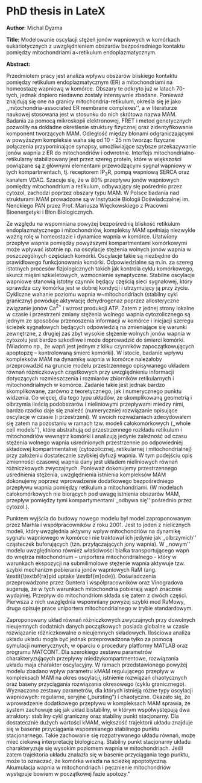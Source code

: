 # PhD thesis in LateX

__Author__: Michal Dyzma

__Title:__ Modelowanie oscylacji stężeń jonów wapniowych w komórkach eukariotycznych z uwzględnieniem obszarów bezpośredniego kontaktu pomiędzy mitochondriami a~retikulum endoplazmatycznym.

__Abstract:__

Przedmiotem pracy jest analiza wpływu obszarów bliskiego kontaktu pomiędzy retikulum endoplazmatycznym (ER) a mitochondriami na homeostazę wapniową w komórce. Obszary te odkryto już w latach 70-tych, jednak dopiero niedawno zostały intensywnie zbadane. Ponieważ znajdują się one na granicy mitochondria-retikulum, określa się je jako ,,mitochondria-associated ER membrane complexes'', a w literaturze naukowej stosowana jest w stosunku do nich skrótowa nazwa MAM. Badania za pomocą mikroskopii elektronowej, FRET i metod genetycznych pozwoliły na dokładne określenie struktury fizycznej oraz zidentyfikowanie komponent tworzących MAM. Odległość między błonami odgraniczającymi w powyższym kompleksie waha się od 10 - 25 nm tworząc fizyczne połączenia przypominające synapsy, umożliwiające szybsze przekazywanie jonów wapnia z ER do mitochondriów i odwrotnie. Interfejs mitochondrialno-retikularny stabilizowany jest przez szereg protein, które w większości powiązane są z głównymi elementami przewodzącymi sygnał wapniowy w tych kompartmentach, tj. receptorem IP$_3$R, pompą wapniową SERCA oraz kanałem VDAC. Szacuje się, że w 80\% przepływu jonów wapniowych pomiędzy mitochondrium a retikulum, odbywający się pośrednio przez cytozol, zachodzi poprzez obszary typu MAM. W Polsce badania nad strukturami MAM prowadzone są w Instytucie Biologii Doświadczalnej im. Nenckiego PAN przez Prof. Mariusza Więckowskiego z Pracowni Bioenergetyki i Błon Biologicznych.


Ze względu na wspomniana powyżej bezpośrednią bliskość retikulum endoplazmatycznego i mitochondriów, kompleksy MAM spełniają niezwykle ważną rolę w homeostazie i dynamice wapnia w komórce. Ułatwiony przepływ wapnia pomiędzy powyższymi kompartmentami komórkowymi może wpływać istotnie np. na oscylacje stężenia wolnych jonów wapnia w poszczególnych częściach komórki. Oscylacje takie są niezbędne do prawidłowego funkcjonowania komórki. Odpowiedzialne są m.in. za szereg istotnych procesów fizjologicznych takich jak kontrola cyklu komórkowego, skurcz mięśni szkieletowych, wzmocnienie synaptyczne. Stabilne oscylacje wapniowe stanowią istotny czynnik będący częścią sieci sygnałowej, który sprawdza czy komórka jest w dobrej kondycji i utrzymujący ją przy życiu. Cykliczne wahanie poziomu wapnia w~mitochondriach (stabilny cykl graniczny) powoduje aktywację dehydrogenaz poprzez allosteryczne związanie jonów Ca$^{2+}$ i wzrost produkcji ATP. Zatem z  jednej strony lokalne w czasie i przestrzeni zmiany stężenia wolnego wapnia cytozolicznego są jednym ze sposobów przenoszenia informacji w komórce i inicjacji szeregu ścieżek sygnałowych będących odpowiedzią na zmieniające się warunki zewnętrzne, z drugiej zaś zbyt wysokie stężenie wolnych jonów wapnia w cytozolu jest bardzo szkodliwe i może doprowadzić do śmierci komórki. (Wiadomo np., że wapń jest jednym z kilku czynników zapoczątkowujących apoptopzę – kontrolowaną śmierć komórki). W istocie, badanie wpływu kompleksów MAM na dynamikę wapnia w komórce należałoby przeprowadzić na gruncie modelu przestrzennego opisywanego układem równań różniczkowych cząstkowych przy uwzględnieniu informacji dotyczących  rozmieszczenia i rozmiarów zbiorników retikularnych i mitochondrialnych w komórce. Zadanie takie jest jednak bardzo skomplikowane, zarówno z teoretycznego, jak i numerycznego punktu widzenia. Co więcej, dla tego typu układów, ze skomplikowaną geometrią i olbrzymia ilością podobszarów i nieliniowymi przepływami miedzy nimi, bardzo rzadko daje się znaleźć  (numerycznie) rozwiązanie opisujące oscylacje w czasie (i przestrzeni). W swoich rozważaniach zdecydowałem się zatem na pozostaniu w ramach tzw. modeli całokomórkowych (,,whole cell models''), które abstrahują od przestrzennego rozkładu retikulum i mitochondriów wewnątrz komórki i analizują jedynie zależność od czasu stężenia wolnego wapnia uśrednionych przestrzennie po odpowiedniej składowej kompartmentalnej (cytozolicznej, retikularnej i mitochondrialnej) przy założeniu dostatecznie szybkiej dyfuzji wapnia. W tym podejściu opis zmienności czasowej wapnia dany jest układem nieliniowych równań różniczkowych zwyczajnych. Ponieważ dokonujemy przestrzennego uśrednienia stężenia, uwzględnienia istnienia kompleksów MAM dokonujemy poprzez wprowadzenie dodatkowego bezpośredniego przepływu wapnia pomiędzy retikulum a mitochondriami. (W modelach całokomórkowych nie biorących pod uwagę  istnienia obszarów MAM, przepływ pomiędzy tymi kompartymentami ,,odbywa się'' pośrednio przez cytozol.).

Punktem wyjścia do budowy nowego modelu był model zaproponowanym przez Marhla i współpracowników z roku 2001. Jest to jeden z nielicznych modeli, który uwzględnia aktywny wpływ mitochondriów na dynamikę sygnału wapniowego w komórce i nie traktował ich jedynie jak ,,olbrzymich'' cząsteczek buforujących (tzn. przyłączających jony wapnia). W ,,nowym'' modelu uwzględniono również właściwości białka transportującego wapń do wnętrza mitochondrium – uniportera mitochondrialnego -  który w warunkach ekspozycji na submilimolowe stężenie wapnia aktywuje tzw. szybki mechanizm pobierania jonów wapniowych RaM (ang. \textit{\textbf{ra}pid uptake \textbf{m}ode}). Doświadczenia przeprowadzone przez Guntera i współpracowników oraz Vinogradova sugerują, że w tych warunkach mitochondria pobierają wapń znacznie wydajniej. Przepływ do mitochondriom składa się zatem z dwóch części. Pierwsza z nich uwzględnia wspomniany powyżej szybki mod RaMowy, druga opisuje prace uniportera mitochondrialnego w trybie standardowym.

Zaproponowany  układ równań różniczkowych zwyczajnych przy dowolnych nieujemnych dodatnich danych początkowych posiada globalne w czasie rozwiązanie różniczkowalne o nieujemnych składowych. Ilościowa analiza układu układu mogła być jednak przeprowadzona tylko za pomocą symulacji numerycznych, w oparciu o procedury platformy MATLAB oraz  programu MATCONT. 
Dla szerokiego zestawu parametrów charakteryzujących przepływy miedzykompartmentowe, rozwiązania układu maja charakter oscylacyjny. W ramach przedstawionego powyżej  modelu zbadano  wpływ parametru kMAM  regulującego przepływ w kompleksach MAM na okres oscylacji, istnienie rozwiązań chaotycznych oraz  baseny przyciągania rozwiązania okresowego (cyklu granicznego). Wyznaczono zestawy parametrów, dla których istnieją różne typy oscylacji wapniowych: regularne, seryjne („bursting”) i chaotyczne. Okazało się, że wprowadzenie dodatkowego przepływu w kompleksach MAM sprawia, że  system zachowuje się jak układ bistabilny, w którym współwystępują dwa atraktory: stabilny cykl graniczny oraz stabilny punkt stacjonarny. Dla dostatecznie dużych wartości kMAM, większość trajektorii układu znajduje się w basenie przyciągania wspomnianego stabilnego punktu stacjonarnego.  Takie zachowanie się rozpatrywanego układu równań, może mieć ciekawą interpretację biologiczną. Stabilny punkt stacjonarny układu charakteryzuje się wysokim poziomem wapnia w mitochondriach. Jeśli zatem trajektoria układu znalazła się w basenie przyciągania tego punktu, może to oznaczać, że komórka weszła na ścieżkę apoptotyczną. Akumulacja wapnia w mitochondriach i pęcznienie mitochondriów występuje bowiem w początkowej fazie apotozy."
